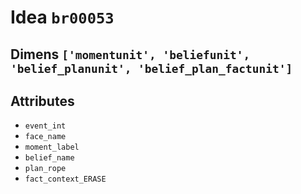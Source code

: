 # Idea `br00053`

## Dimens `['momentunit', 'beliefunit', 'belief_planunit', 'belief_plan_factunit']`

## Attributes
- `event_int`
- `face_name`
- `moment_label`
- `belief_name`
- `plan_rope`
- `fact_context_ERASE`
